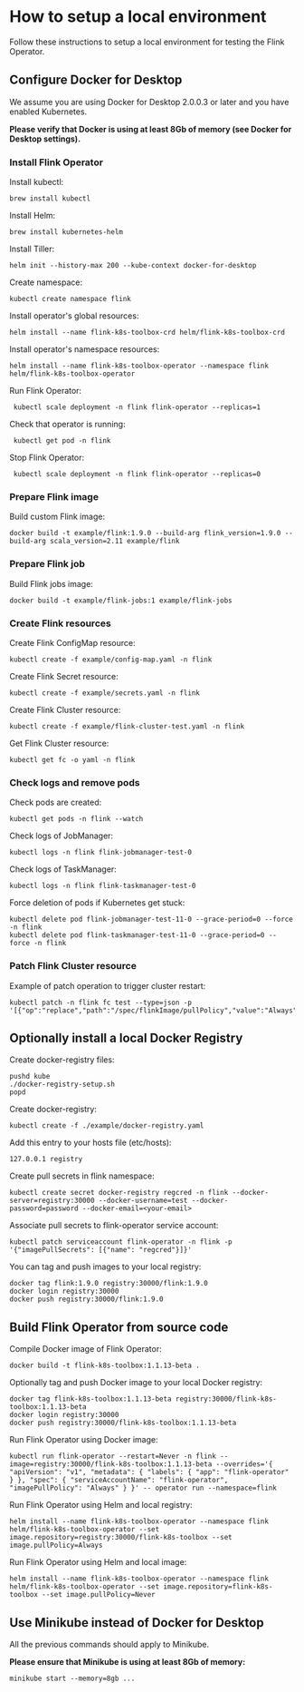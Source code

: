 # How to setup a local environment   

Follow these instructions to setup a local environment for testing the Flink Operator.



## Configure Docker for Desktop   

We assume you are using Docker for Desktop 2.0.0.3 or later and you have enabled Kubernetes.

**Please verify that Docker is using at least 8Gb of memory (see Docker for Desktop settings).**

### Install Flink Operator    

Install kubectl:

    brew install kubectl

Install Helm:

    brew install kubernetes-helm

Install Tiller:

    helm init --history-max 200 --kube-context docker-for-desktop

Create namespace:

    kubectl create namespace flink

Install operator's global resources:

    helm install --name flink-k8s-toolbox-crd helm/flink-k8s-toolbox-crd

Install operator's namespace resources:

    helm install --name flink-k8s-toolbox-operator --namespace flink helm/flink-k8s-toolbox-operator

Run Flink Operator:

     kubectl scale deployment -n flink flink-operator --replicas=1

Check that operator is running:

     kubectl get pod -n flink

Stop Flink Operator:

     kubectl scale deployment -n flink flink-operator --replicas=0

### Prepare Flink image    

Build custom Flink image:

    docker build -t example/flink:1.9.0 --build-arg flink_version=1.9.0 --build-arg scala_version=2.11 example/flink

### Prepare Flink job    

Build Flink jobs image:

    docker build -t example/flink-jobs:1 example/flink-jobs

### Create Flink resources    

Create Flink ConfigMap resource:

    kubectl create -f example/config-map.yaml -n flink

Create Flink Secret resource:

    kubectl create -f example/secrets.yaml -n flink

Create Flink Cluster resource:

    kubectl create -f example/flink-cluster-test.yaml -n flink

Get Flink Cluster resource:

    kubectl get fc -o yaml -n flink

### Check logs and remove pods     

Check pods are created:

    kubectl get pods -n flink --watch

Check logs of JobManager:

    kubectl logs -n flink flink-jobmanager-test-0

Check logs of TaskManager:

    kubectl logs -n flink flink-taskmanager-test-0

Force deletion of pods if Kubernetes get stuck:

    kubectl delete pod flink-jobmanager-test-11-0 --grace-period=0 --force -n flink
    kubectl delete pod flink-taskmanager-test-11-0 --grace-period=0 --force -n flink

### Patch Flink Cluster resource     

Example of patch operation to trigger cluster restart:

    kubectl patch -n flink fc test --type=json -p '[{"op":"replace","path":"/spec/flinkImage/pullPolicy","value":"Always"}]'



## Optionally install a local Docker Registry

Create docker-registry files:

    pushd kube
    ./docker-registry-setup.sh
    popd

Create docker-registry:

    kubectl create -f ./example/docker-registry.yaml

Add this entry to your hosts file (etc/hosts):

    127.0.0.1 registry

Create pull secrets in flink namespace:

    kubectl create secret docker-registry regcred -n flink --docker-server=registry:30000 --docker-username=test --docker-password=password --docker-email=<your-email>

Associate pull secrets to flink-operator service account:

    kubectl patch serviceaccount flink-operator -n flink -p '{"imagePullSecrets": [{"name": "regcred"}]}'

You can tag and push images to your local registry:

    docker tag flink:1.9.0 registry:30000/flink:1.9.0
    docker login registry:30000
    docker push registry:30000/flink:1.9.0



## Build Flink Operator from source code

Compile Docker image of Flink Operator:

    docker build -t flink-k8s-toolbox:1.1.13-beta .

Optionally tag and push Docker image to your local Docker registry:

    docker tag flink-k8s-toolbox:1.1.13-beta registry:30000/flink-k8s-toolbox:1.1.13-beta
    docker login registry:30000
    docker push registry:30000/flink-k8s-toolbox:1.1.13-beta

Run Flink Operator using Docker image:

    kubectl run flink-operator --restart=Never -n flink --image=registry:30000/flink-k8s-toolbox:1.1.13-beta --overrides='{ "apiVersion": "v1", "metadata": { "labels": { "app": "flink-operator" } }, "spec": { "serviceAccountName": "flink-operator", "imagePullPolicy": "Always" } }' -- operator run --namespace=flink

Run Flink Operator using Helm and local registry:

    helm install --name flink-k8s-toolbox-operator --namespace flink helm/flink-k8s-toolbox-operator --set image.repository=registry:30000/flink-k8s-toolbox --set image.pullPolicy=Always

Run Flink Operator using Helm and local image:

    helm install --name flink-k8s-toolbox-operator --namespace flink helm/flink-k8s-toolbox-operator --set image.repository=flink-k8s-toolbox --set image.pullPolicy=Never



## Use Minikube instead of Docker for Desktop

All the previous commands should apply to Minikube.

**Please ensure that Minikube is using at least 8Gb of memory:**

    minikube start --memory=8gb ...
